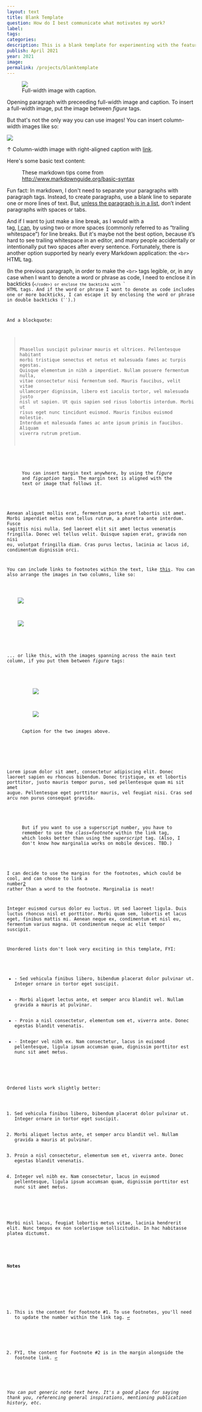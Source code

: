 ```yaml
---
layout: text
title: Blank Template
question: How do I best communicate what motivates my work?
label: 
tags: 
categories:
description: This is a blank template for experimenting with the features and organization of the pages on this website.
publish: April 2021
year: 2021
image: 
permalink: /projects/blanktemplate
---
```


<figure>
<img src="/images/projects/neighborly_2971.JPG">
    <figcaption>Full-width image with caption.</figcaption>
</figure>

<p>Opening paragraph with preceeding full-width image and caption. To insert a full-width image, put the image between <i>figure</i> tags.</p> 

<p>But that's not the only way you can use images! You can insert column-width images like so:</p>

<img src="/images/projects/neighborly_2971.JPG">
    
<div class="images-right"><p>&uarr; Column-width image with right-aligned caption with <a href="https://example.com">link</a>.</p></div>
<section class="clear"></section>

Here's some basic text content:

<figure>
    <figcaption>These markdown tips come from <a href="http://www.markdownguide.org/basic-syntax">http://www.markdownguide.org/basic-syntax</a></figcaption>
</figure>

Fun fact: In markdown, I don't need to separate your paragraphs with paragraph tags. Instead, to create paragraphs, use a blank line to separate one or more lines of text. But, <a href="https://www.markdownguide.org/basic-syntax/#paragraphs">unless the paragraph is in a list</a>, don’t indent paragraphs with spaces or tabs.

And if I want to just make a line break, as I would with a <br /> tag, <a href="https://www.markdownguide.org/basic-syntax/#line-breaks">I can</a>, by using two or more spaces (commonly referred to as “trailing whitespace”) for line breaks. But it's maybe not the best option, because it’s hard to see trailing whitespace in an editor, and many people accidentally or intentionally put two spaces after every sentence. Fortunately, there is another option supported by nearly every Markdown application: the `<br>` HTML tag.

(In the previous paragraph, in order to make the `<br>` tags legible, or, in any case when I want to denote a word or phrase as code, I need to enclose it in backticks (<code>`</code>) or enclose the backticks with `<code></code>` HTML tags. And if the word or phrase I want to denote as code includes one or more backticks, I can escape it by enclosing the word or phrase in double backticks (<code>``</code>).)

And a blockquote:

>Phasellus suscipit pulvinar mauris et ultrices. Pellentesque habitant morbi tristique senectus et netus et malesuada fames ac turpis egestas. Quisque elementum in nibh a imperdiet. Nullam posuere fermentum nulla, vitae consectetur nisi fermentum sed. Mauris faucibus, velit vitae ullamcorper dignissim, libero est iaculis tortor, vel malesuada justo nisl ut sapien. Ut quis sapien sed risus lobortis interdum. Morbi ut risus eget nunc tincidunt euismod. Mauris finibus euismod molestie. Interdum et malesuada fames ac ante ipsum primis in faucibus. Aliquam viverra rutrum pretium.

<figure>
    <figcaption>You can insert margin text anywhere, by using the <i>figure</i> and <i>figcaption</i> tags. The margin text is aligned with the text or image that follows it.</figcaption>
</figure>

Aenean aliquet mollis erat, fermentum porta erat lobortis sit amet. Morbi imperdiet metus non tellus rutrum, a pharetra ante interdum. Fusce sagittis nisi nulla. Sed laoreet elit sit amet lectus venenatis fringilla. Donec vel tellus velit. Quisque sapien erat, gravida non nisi eu, volutpat fringilla diam. Cras purus lectus, lacinia ac lacus id, condimentum dignissim orci.

<p>You can include links to footnotes within the text, like <a id="footnote-1-ref" href="#footnote-1">this</a>. You can also arrange the images in two columns, like so:</p>

<div class="images-left">
    <img src="/images/projects/neighborly_2971.JPG"></div>
    
<div class="images-right">
    <img src="/images/projects/neighborly_2971.JPG"></div>

<section class="clear"></section>

... or like this, with the images spanning across the main text column, if you put them between <i>figure</i> tags:

<figure>
<div class="images-left">
    <img src="/images/projects/neighborly_2971.JPG"></div>
    
<div class="images-right">
    <img src="/images/projects/neighborly_2971.JPG"></div>
    <figcaption>Caption for the two images above.</figcaption>
</figure>

<section class="clear"></section>

Lorem ipsum dolor sit amet, consectetur adipiscing elit. Donec laoreet sapien eu rhoncus bibendum. Donec tristique, ex et lobortis porttitor, justo mauris tempor purus, sed pellentesque quam mi sit amet augue. Pellentesque eget porttitor mauris, vel feugiat nisi. Cras sed arcu non purus consequat gravida.

<figure>
    <figcaption>But if you want to use a superscript number, you have to remember to use the <i>class=footnote</i> within the link tag, which looks better than using the <i>superscript</i> tag. (Also, I don't know how marginalia works on mobile devices. TBD.)</figcaption>
</figure>

I can decide to use the margins for the footnotes, which could be cool, and can choose to link a number<a id="footnote-2-ref" class="footnote" href="#footnote-2">2</a> rather than a word to the footnote. Marginalia is neat!

Integer euismod cursus dolor eu luctus. Ut sed laoreet ligula. Duis luctus rhoncus nisl et porttitor. Morbi quam sem, lobortis et lacus eget, finibus mattis mi. Aenean neque ex, condimentum et nisl eu, fermentum varius magna. Ut condimentum neque ac elit tempor suscipit.

Unordered lists don't look very exciting in this template, FYI:

<ul>
    <li>- Sed vehicula finibus libero, bibendum placerat dolor pulvinar ut. Integer ornare in tortor eget suscipit.</li>
    <li>- Morbi aliquet lectus ante, et semper arcu blandit vel. Nullam gravida a mauris at pulvinar.</li>
    <li>- Proin a nisl consectetur, elementum sem et, viverra ante. Donec egestas blandit venenatis. </li>
    <li>- Integer vel nibh ex. Nam consectetur, lacus in euismod pellentesque, ligula ipsum accumsan quam, dignissim porttitor est nunc sit amet metus.</li>
</ul>

<br>
Ordered lists work slightly better:

<ol>
    <li>Sed vehicula finibus libero, bibendum placerat dolor pulvinar ut. Integer ornare in tortor eget suscipit.</li>
    <li>Morbi aliquet lectus ante, et semper arcu blandit vel. Nullam gravida a mauris at pulvinar.</li>
    <li>Proin a nisl consectetur, elementum sem et, viverra ante. Donec egestas blandit venenatis. </li>
    <li>Integer vel nibh ex. Nam consectetur, lacus in euismod pellentesque, ligula ipsum accumsan quam, dignissim porttitor est nunc sit amet metus.</li>
</ol>

<br>
Morbi nisl lacus, feugiat lobortis metus vitae, lacinia hendrerit elit. Nunc tempus ex non scelerisque sollicitudin. In hac habitasse platea dictumst. 

<!--Footnotes -->
<div class="notes">
<h4>Notes</h4><br />

<ol>
    <li><p id="footnote-1">This is the content for footnote #1. To use footnotes, you'll need to update the number within the link tag.&nbsp;<a href="#footnote-1-ref">↩</a></p>
    </li>
    <li><p id="footnote-2">FYI, the content for Footnote #2 is in the margin alongside the footnote link.&nbsp;<a href="#footnote-2-ref">↩</a></p></li>
</ol>

<i>You can put generic note text here. It's a good place for saying thank you, referencing general inspirations, mentioning publication history, etc.</i>

</div>